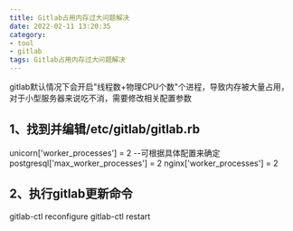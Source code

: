 ```yaml
---
title: Gitlab占用内存过大问题解决
date: 2022-02-11 13:20:35
category:
- tool
- gitlab
tags: Gitlab占用内存过大问题解决
---
```


gitlab默认情况下会开启"线程数+物理CPU个数"个进程，导致内存被大量占用，对于小型服务器来说吃不消，需要修改相关配置参数

## 1、找到并编辑/etc/gitlab/gitlab.rb
unicorn['worker_processes'] = 2 --可根据具体配置来确定
postgresql['max_worker_processes'] = 2
nginx['worker_processes'] = 2

## 2、执行gitlab更新命令
gitlab-ctl reconfigure
gitlab-ctl restart
